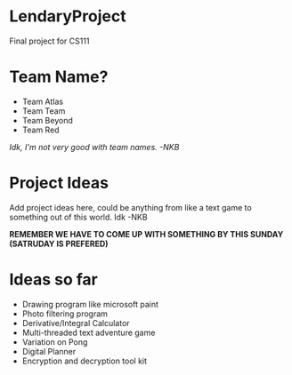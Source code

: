 # LendaryProject
Final project for CS111
# Team Name?
 * Team Atlas
 * Team Team
 * Team Beyond
 * Team Red
 
 *Idk, I'm not very good with team names. -NKB*
# Project Ideas
 Add project ideas here, could be anything from like a text game to something out of this world. Idk -NKB
 
 **REMEMBER WE HAVE TO COME UP WITH SOMETHING BY THIS SUNDAY (SATRUDAY IS PREFERED)**
# Ideas so far
 * Drawing program like microsoft paint
 * Photo filtering program
 * Derivative/Integral Calculator
 * Multi-threaded text adventure game
 * Variation on Pong
 * Digital Planner
 * Encryption and decryption tool kit
